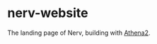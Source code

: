 # nerv-website

The landing page of Nerv, building with [Athena2](https://github.com/o2team/athena2).
